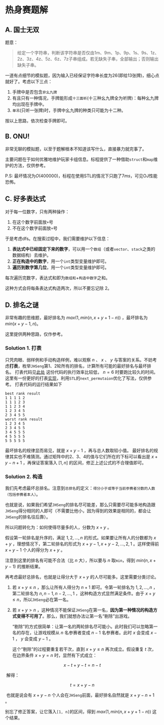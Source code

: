 # 热身赛题解

## A. 国士无双

题意：  

> 给定一个字符串，判断该字符串是否仅由1m、9m、1p、9p、1s、9s、1z、2z、3z、4z、5z、6z、7z子串组成。若无缺失子串，全部输出；否则输出缺失子串。  

一道有点细节的模拟题，因为输入已经保证字符串长度为26(即给13张牌)，细心点就好了。考虑以下三点：  
1. 手牌中是否包含`非幺九牌`  
2. 有且只有一种情况，手牌能形成`十三面听`(十三种幺九牌全为听牌)：每种幺九牌均出现在手牌中。    
3. `单吊`(只听一张牌)时，手牌中幺九牌的种类只可能为十二种。  

按以上思路，依次检查手牌即可。  

## B. ONU!

非常无聊的模拟题，以至于题解根本不知道该写什么，直接暴力就完事了。 

主要问题在于如何优雅地维护玩家卡组信息。标程提供了一种借助`struct`和`map`维护的方法，仅供参考。 

P.S: 最坏情况为$O(400000)$，标程在使用STL的情况下只跑了$7ms$​​，可见OJ性能恐怖。  

## C. 好多表达式

对于每一位数字，只有两种操作：  

1. 在这个数字前面放`+`号  
2. 不在这个数字前面放`+`号  

于是考虑dfs。在搜索过程中，我们需要维护以下信息：  

1. **表达式中已经固定下来的数字**，可以用一个`数组`（或者`vector`、`stack`之类的数据结构）去维护。  
2. **正在构造中的数字**，用一个`int`类型变量维护即可。  
3. **遍历到数字第几位**，用一个`int`类型变量维护即可。  

每次遍历完数字，表达式和即为`数组和`+`构造中数字`之和。 

这种方式会将每条表达式构造两次，所以不要忘记除 $2$。  

## D. 排名之谜

非常有趣的思维题，最好排名为 $max(1, min(n, x + y + 1 - n))$ ，最坏排名为 $min(x + y - 1, n)$ ​。 

这里提供两种思路，仅作参考。  

### Solution 1. 打表

只凭肉眼、弱样例和手动构造样例，难以观察 $n$ 、 $x$ 、 $y$ 与答案的关系。不妨考虑**打表**，枚举`JHSeng`第1、2轮所有的排名，计算所有可能的最好排名与最坏排名。 
打表代码见[此处](https://github.com/TzeHimSung/NewbieCupWarmup/blob/main/D/bruteforce.cpp) 
这份代码的执行效率比较低， $n=6$ 时要跑比较久的时间。这里有一份更好的打表[实现](https://github.com/TzeHimSung/NewbieCupWarmup/blob/main/D/bruteforce2.cpp)，利用`STL`的`next_permutaion`优化了写法，仅供参考。 
打表代码的运行结果如下

```shell
best rank result
1 1 1 1 2 
1 1 1 2 3 
1 1 2 3 4 
1 2 3 4 5 
2 3 4 5 5 
worst rank result 
1 2 3 4 5 
2 3 4 5 5 
3 4 5 5 5 
4 5 5 5 5 
5 5 5 5 5
```
最坏排名的规律显而易见，就是 $x+y-1$ ，再与总人数取较小值。 
最好排名的规律其实也不难猜测。通过矩阵中的2、3、4的值与它们所在的下标可以看出是 $x+y-n+1$ ，再保证答案落入 $[1, n]$ 的区间，修正上述公式的不合理值即可。  

### Solution 2. 构造

我们先考虑最坏总排名。注意到`总排名`的定义：`得分小于或等于当前参赛者分数的人数（包括参赛者本人）`。 

也就是说，如果我们希望`JHSeng`的排名尽可能差，那么只需要尽可能多地构造跟`JHSeng`得分相同的人即可（不需要比他小，因为得到的效果是相同的，都会让`JHSeng`的排名往后靠）。 

所以问题转化为：如何使得尽量多的人，分数为 $x+y$ 。 

假设第一轮排名是升序的，满足 $1, 2, ..., n$ 的形式。如果要让所有人的分数都为 $x+y$ ，理想情况下，第二轮排名的形式为 $x+y-1, x+y-2, ..., 2, 1$ 。这样使得前 $x+y-1$ 个人的得分为 $x+y$ ​​。 

注意到这里的排名有可能不合法（比 $n$ 大），所以要与 $n$ 取`min`，得到 $min(n, x+y-1)$ 的推断结果。 

再考虑最好总排名，也就是让得分大于 $x+y$ 的人尽可能多。这里需要分类讨论。  

1. 若 $x+y \le n$ ，那么让所有人得分为 $n+1$ 即可。令第一轮排名为 $1, 2, ..., n$ ，第二轮排名为 $n, n-1, n-2, ..., 1$ ，这种构造方式显然满足条件。由于 $x+y \le n$ ​，所以`JHSeng`必在第一名。

2. 若 $x+y \gt n$ ，这种情况不能保证`JHSeng`在第一名，**因为第一种情况的构造方式变得不可用了**。那么，我们就想办法让第一名“剔除”出游戏。

   “剔除”的方式很简单：让第一名的两轮排名尽可能小。此时我们可以忽略第一名的存在，让游戏规模从 $n$ 名参赛者变成 $n-1$ 名参赛者。此时 $x$ 会变成 $x-1$ ， $y$ 会变成 $y-1$ 。

   这个“剔除”的过程要重复若干次，直到 $x+y \le n$ 再次成立。假设重复 $t$ 次，在边界条件 $x+y=n$ 时，显然有下式成立：

$$
  x-t+y-t=n-t
$$

​	解得： 

$$
t=x+y-n
$$


​	也就是说会有 $x+y-n$ 个人会在`JHSeng`前面，最好排名自然就是 $x+y-n+1$ 。 

别忘了修正答案，让它落入`[1, n]`的区间，得到 $max(1, min(n, x + y + 1 - n))$ 这个结果。
